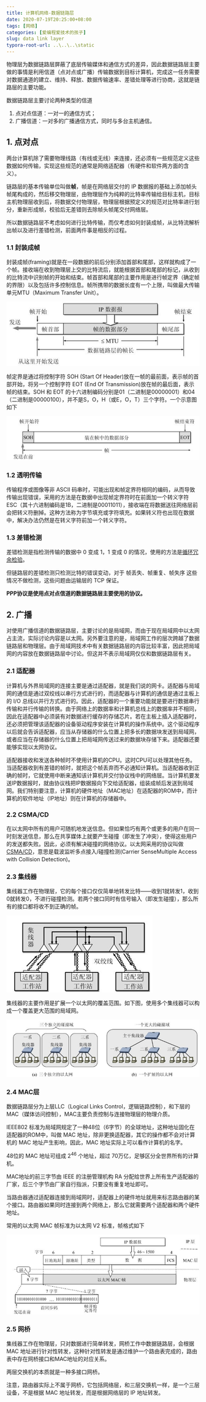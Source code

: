 ```yaml
---
title: 计算机网络-数据链路层
date: 2020-07-19T20:25:00+08:00
tags: [网络]
categories: [爱编程爱技术的孩子]
slug: data link layer
typora-root-url: ..\..\..\static
---
```


物理层为数据链路层屏蔽了底层传输媒体和通信方式的差异，因此数据链路层主要做的事情是利用信道（点对点或广播）传输数据到目标计算机，完成这一任务需要对数据通道的建立、维持、释放、数据传输速率、差错处理等进行协商，这就是链路层的主要功能。

<!--more-->

数据链路层主要讨论两种类型的信道

1. 点对点信道：一对一的通信方式；
2. 广播信道：一对多的广播通信方式，同时与多台主机通信。

## 1. 点对点

两台计算机除了需要物理线路（有线或无线）来连接，还必须有一些规范定义这些数据如何传输，实现这些规范的通常是网络适配器（有硬件和软件两方面的含义）。

链路层的基本传输单位叫做**帧**，帧是在网络层交付的 IP 数据报的基础上添加帧头帧尾构成的，然后移交物理层，由物理层作为纯粹的比特率传输给目标主机，目标主机物理层收到后，将数据交付物理层，物理层根据预定义的规范对比特率进行划分，重新形成帧，校验后无差错则去除帧头帧尾交付网络层。

所以数据链路层不考虑如何进行比特传输，而仅考虑如何封装成帧，从比特流解析出帧以及进行差错检测，前面两件事是相反的过程。

### 1.1 封装成帧

封装成帧(framing)就是在一段数据的前后分别添加首部和尾部，这样就构成了一个帧。接收端在收到物理层上交的比特流后，就能根据首部和尾部的标记，从收到的比特流中识别帧的开始和结束。帧首部和尾部的主要作用是进行帧定界（确定帧的界限）以及包括许多控制信息。帧所携带的数据长度有一个上限，叫做最大传输单元MTU（Maximum Transfer Unit）。

![](/images/计算机网络-数据链路层/epub_655484_87.jpg)

帧定界是通过将控制字符 SOH (Start Of Header)放在一帧的最前面，表示帧的首部开始，将另一个控制字符 EOT (End Of Transmission)放在帧的最后面，表示帧的结束。SOH 和 EOT 的十六进制编码分别是01（二进制是00000001）和04（二进制是00000100），并不是S，O，H（或E，O，T）三个字符。一个示意图如下

![](/images/计算机网络-数据链路层/epub_655484_89.jpg)

### 1.2 透明传输

传输程序或图像等非 ASCII 码串时，可能出现和帧定界符相同的编码，从而导致传输出现错误，采用的方法是在数据中出现帧定界符时在前面加一个转义字符 ESC（其十六进制编码是1B，二进制是00011011），接收端在将数据送往网络层前会把转义符删掉。这种方法称为字节填充或字符填充。如果转义符也出现在数据中，解决办法仍然是在转义字符前加一个转义字符。

### 1.3 差错检测

差错检测是指检测传输的数据中 0 变成 1，1 变成 0 的情况，使用的方法是[循环冗余检验](https://baike.baidu.com/item/CRC/1453359)。

但链路层的差错检测只检测比特的错误变动，对于 帧丢失、帧重复、帧失序 这些情况不做检测，这些问题由运输层的 TCP 保证。

**PPP协议是使用点对点信道的数据链路层主要使用的协议。**

## 2. 广播

对使用广播信道的数据链路层，主要讨论的是局域网，而由于现在局域网中以太网占主流，实际讨论内容是以太网。另外要注意的是，局域网工作的层次跨越了数据链路层和物理层。由于局域网技术中有关数据链路层的内容比较丰富，因此把局域网的内容放在数据链路层中讨论。但这并不表示局域网仅仅和数据链路层有关。

### 2.1 适配器

计算机与外界局域网的连接主要是通过适配器，就是我们说的网卡。适配器与局域网的通信是通过双绞线以串行方式进行的，而适配器与计算机的通信是通过主板上的 I/O 总线以并行方式进行的。因此，适配器的一个重要功能就是要进行数据串行传输和并行传输的转换。由于网络上的数据率和计算机总线上的数据率并不相同，因此在适配器中必须装有对数据进行缓存的存储芯片。若在主板上插入适配器时，还必须把管理该适配器的设备驱动程序安装在计算机的操作系统中。这个驱动程序以后就会告诉适配器，应当从存储器的什么位置上把多长的数据块发送到局域网，或者应当在存储器的什么位置上把局域网传送过来的数据块存储下来。适配器还要能够实现以太网协议。

适配器接收和发送各种帧时不使用计算机的CPU。这时CPU可以处理其他任务。当适配器收到有差错的帧时，就把这个帧丢弃而不必通知计算机。当适配器收到正确的帧时，它就使用中断来通知该计算机并交付协议栈中的网络层。当计算机要发送IP数据报时，就由协议栈把IP数据报向下交给适配器，组装成帧后发送到局域网。我们特别要注意，计算机的硬件地址（MAC地址）在适配器的ROM中，而计算机的软件地址（IP地址）则在计算机的存储器中。

### 2.2 CSMA/CD

在以太网中所有的用户可随机地发送信息。但如果恰巧有两个或更多的用户在同一时刻发送信息，那么在共享媒体上就要产生碰撞（即发生了冲突），使得这些用户的发送都失败。因此，必须有解决碰撞的网络协议。以太网采用的协议叫做 [CSMA/CD](https://baike.baidu.com/item/CSMA%2FCD)，意思是载波监听多点接入/碰撞检测(Carrier SenseMultiple Access with Collision Detection)。

### 2.3 集线器

集线器工作在物理层，它的每个接口仅仅简单地转发比特——收到1就转发1，收到0就转发0，不进行碰撞检测。若两个接口同时有信号输入（即发生碰撞），那么所有的接口都将收不到正确的帧。

![集线器结构示意图](/images/计算机网络-数据链路层/epub_655484_112.jpg)

集线器的主要作用是扩展一个以太网的覆盖范围。如下图，使用多个集线器可以构成一个覆盖更大范围的局域网。

![](/images/计算机网络-数据链路层/epub_655484_121.jpg)

### 2.4 MAC层

数据链路层分为上层LLC（Logical Links Control，逻辑链路控制），和下层的MAC（媒体访问控制），MAC主要负责控制与连接物理层的物理介质。

IEEE802 标准为局域网规定了一种48位（6字节）的全球地址，这种地址固化在适配器的ROM中，叫做 MAC 地址，除非更换适配器，其它的操作都不会对计算机的 MAC 地址产生影响，因此，MAC 地址实际上可以看作计算机的名字。

48位的 MAC 地址可组成 $2^46$ 个地址，超过 70万亿，足够区分全世界所有的计算机。

MAC地址的前三字节由 IEEE 的注册管理机构 RA 分配给世界上所有生产适配器的厂家，后三个字节由厂家自行指派，只要没有重复地址即可。

当路由器通过适配器连接到局域网时，适配器上的硬件地址就用来标志路由器的某个接口。路由器如果同时连接到两个网络上，那么它就需要两个适配器和两个硬件地址。

常用的以太网 MAC 帧标准为以太网 V2 标准，帧格式如下

![](/images/计算机网络-数据链路层/epub_655484_119.jpg)

### 2.5 网桥

集线器工作在物理层，只对数据进行简单转发，网桥工作中数据链路层，会根据 MAC 地址进行针对性转发，这种针对性转发是通过维护一个路由表完成的，路由表中存在网桥接口和MAC地址的对应关系。

两层交换机的本质就是一种多接口网桥。

注意，路由器实际上不属于网桥，它包括网络层，和三层交换机一样，是一个三层设备，不是根据 MAC 地址转发，而是根据网络层的 IP 地址转发。